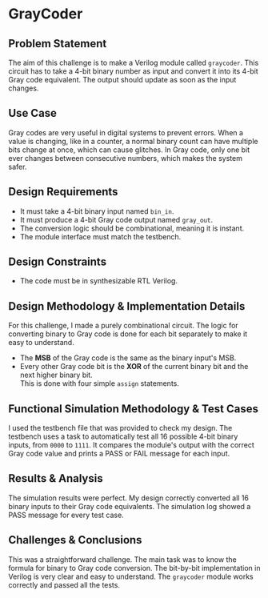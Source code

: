 # GrayCoder

## Problem Statement
The aim of this challenge is to make a Verilog module called `graycoder`. This circuit has to take a 4-bit binary number as input and convert it into its 4-bit Gray code equivalent. The output should update as soon as the input changes.

## Use Case
Gray codes are very useful in digital systems to prevent errors. When a value is changing, like in a counter, a normal binary count can have multiple bits change at once, which can cause glitches. In Gray code, only one bit ever changes between consecutive numbers, which makes the system safer.

## Design Requirements
- It must take a 4-bit binary input named `bin_in`.
- It must produce a 4-bit Gray code output named `gray_out`.
- The conversion logic should be combinational, meaning it is instant.
- The module interface must match the testbench.

## Design Constraints
- The code must be in synthesizable RTL Verilog.

## Design Methodology & Implementation Details
For this challenge, I made a purely combinational circuit. The logic for converting binary to Gray code is done for each bit separately to make it easy to understand.  
- The **MSB** of the Gray code is the same as the binary input's MSB.  
- Every other Gray code bit is the **XOR** of the current binary bit and the next higher binary bit.  
This is done with four simple `assign` statements.

## Functional Simulation Methodology & Test Cases
I used the testbench file that was provided to check my design. The testbench uses a task to automatically test all 16 possible 4-bit binary inputs, from `0000` to `1111`. It compares the module's output with the correct Gray code value and prints a PASS or FAIL message for each input.

## Results & Analysis
The simulation results were perfect. My design correctly converted all 16 binary inputs to their Gray code equivalents. The simulation log showed a PASS message for every test case.

## Challenges & Conclusions
This was a straightforward challenge. The main task was to know the formula for binary to Gray code conversion. The bit-by-bit implementation in Verilog is very clear and easy to understand. The `graycoder` module works correctly and passed all the tests.
